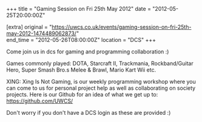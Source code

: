 +++
title = "Gaming Session on Fri 25th May 2012"
date = "2012-05-25T20:00:00Z"

[extra]
original = "https://uwcs.co.uk/events/gaming-session-on-fri-25th-may-2012-1474489062873/"    
end_time = "2012-05-26T08:00:00Z"
location = "DCS"
+++

Come join us in dcs for gaming and programming collaboration :)

Games commonly played: DOTA, Starcraft II, Trackmania, Rockband/Guitar Hero, Super Smash Bro.s Melee & Brawl, Mario Kart Wii etc.

XING: Xing Is Not Gaming, is our weekly programming workshop where you can come to us for personal project help as well as collaborating on society projects. Here is our Github for an idea of what we get up to: https://github.com/UWCS/

Don't worry if you don't have a DCS login as these are provided :)


